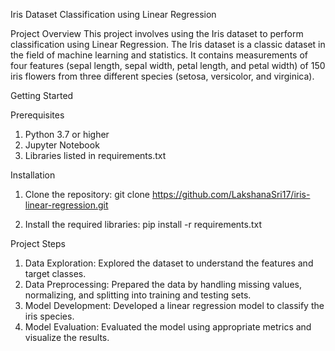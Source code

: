 Iris Dataset Classification using Linear Regression

Project Overview
This project involves using the Iris dataset to perform classification using Linear Regression. 
The Iris dataset is a classic dataset in the field of machine learning and statistics. 
It contains measurements of four features (sepal length, sepal width, petal length, and petal width) of 150 iris flowers from three different species (setosa, versicolor, and virginica).

Getting Started

Prerequisites
1. Python 3.7 or higher
2. Jupyter Notebook
3. Libraries listed in requirements.txt

Installation
1. Clone the repository:
git clone https://github.com/LakshanaSri17/iris-linear-regression.git

2. Install the required libraries:
pip install -r requirements.txt

Project Steps
1. Data Exploration: Explored the dataset to understand the features and target classes.
2. Data Preprocessing: Prepared the data by handling missing values, normalizing, and splitting into training and testing sets.
3. Model Development: Developed a linear regression model to classify the iris species.
4. Model Evaluation: Evaluated the model using appropriate metrics and visualize the results.
